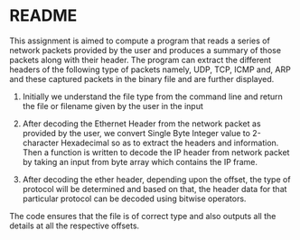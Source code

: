 # README

This assignment is aimed to compute a program that reads a series of network packets provided by the user and produces a summary of those packets along with their header. The program can extract the different headers of the following type of packets namely,  UDP, TCP, ICMP and, ARP and these captured packets in the binary file and are further displayed.

1. Initially we understand the file type from the command line and return the file or filename given by the user in the input

2. After decoding the Ethernet Header from the network packet as provided by the user, we convert Single Byte Integer value to 2-character Hexadecimal so as to extract the headers and information. Then a function is written to decode the IP header from network packet by taking an input from byte array which contains the IP frame.

3. After decoding the ether header, depending upon the offset, the type of protocol will be determined and based on that, the header data for that particular protocol can be decoded using bitwise operators.

The code ensures that the file is of correct type and also outputs all the details at all the respective offsets.
